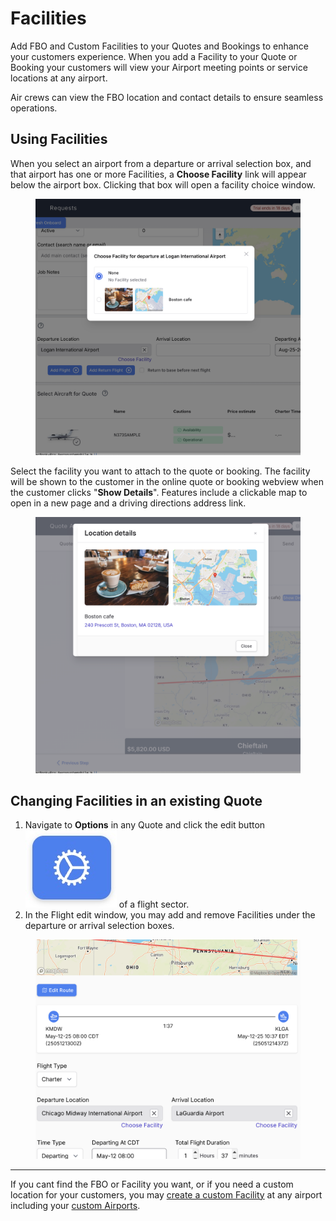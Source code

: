 # Facilities

Add FBO and Custom Facilities to your Quotes and Bookings to enhance your customers experience.  When you add a Facility to your Quote or Booking your customers will view your Airport meeting points or service locations at any airport.

Air crews can view the FBO location and contact details to ensure seamless operations.

## Using Facilities <a href="#using-facilities" id="using-facilities"></a>

When you select an airport from a departure or arrival selection box, and that airport has one or more Facilities, a **Choose Facility** link will appear below the airport box.  Clicking that box will open a facility choice window.

<figure><img src="../.gitbook/assets/image (3) (1).png" alt=""><figcaption></figcaption></figure>

Select the facility you want to attach to the quote or booking.  The facility will be shown to the customer in the online quote or booking webview when the customer clicks "**Show Details**". Features include a clickable map to open in a new page and a driving directions address link.

<figure><img src="../.gitbook/assets/image (4) (1).png" alt=""><figcaption></figcaption></figure>



## Changing Facilities in an existing Quote

1. Navigate to **Options** in any Quote and click the edit button <img src="../.gitbook/assets/cog.jpg" alt="" data-size="line"> of a flight sector.
2. In the Flight edit window, you may add and remove Facilities under the departure or arrival selection boxes.

<figure><img src="../.gitbook/assets/image (6) (1).png" alt=""><figcaption></figcaption></figure>

***

If you cant find the FBO or Facility you want, or if you need a custom location for your customers, you may [create a custom Facility](custom-items/custom-facilities.md) at any airport including your [custom Airports](custom-items/custom-airports.md).
